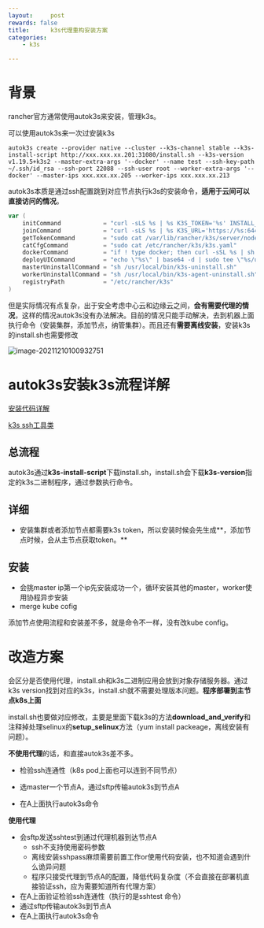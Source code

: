 ```yaml
---
layout:     post
rewards: false
title:      k3s代理重构安装方案
categories:
    - k3s

---
```


# 背景

rancher官方通常使用autok3s来安装，管理k3s。

可以使用autok3s来一次过安装k3s

```shell
autok3s create --provider native --cluster --k3s-channel stable --k3s-install-script http://xxx.xxx.xx.201:31080/install.sh --k3s-version v1.19.5+k3s2 --master-extra-args '--docker' --name test --ssh-key-path ~/.ssh/id_rsa --ssh-port 22088 --ssh-user root --worker-extra-args '--docker' --master-ips xxx.xxx.xx.205 --worker-ips xxx.xxx.xx.213
```

autok3s本质是通过ssh配置跳到对应节点执行k3s的安装命令，**适用于云间可以直接访问的情况**。

```go
var (
	initCommand            = "curl -sLS %s | %s K3S_TOKEN='%s' INSTALL_K3S_EXEC='server %s --node-external-ip %s %s' %s sh -"
	joinCommand            = "curl -sLS %s | %s K3S_URL='https://%s:6443' K3S_TOKEN='%s' INSTALL_K3S_EXEC='%s' %s sh -"
	getTokenCommand        = "sudo cat /var/lib/rancher/k3s/server/node-token"
	catCfgCommand          = "sudo cat /etc/rancher/k3s/k3s.yaml"
	dockerCommand          = "if ! type docker; then curl -sSL %s | sh - %s; fi"
	deployUICommand        = "echo \"%s\" | base64 -d | sudo tee \"%s/ui.yaml\""
	masterUninstallCommand = "sh /usr/local/bin/k3s-uninstall.sh"
	workerUninstallCommand = "sh /usr/local/bin/k3s-agent-uninstall.sh"
	registryPath           = "/etc/rancher/k3s"
)
```

但是实际情况有点复杂，出于安全考虑中心云和边缘云之间，**会有需要代理的情况**，这样的情况autok3s没有办法解决。目前的情况只能手动解决，去到机器上面执行命令（安装集群，添加节点，纳管集群）。而且还有**需要离线安装**，安装k3s的install.sh也需要修改

![image-20211210100932751](https://tva1.sinaimg.cn/large/008i3skNgy1gyeb5ocd1nj31g00mktb9.jpg)

# autok3s安装k3s流程详解

[安装代码详解](https://github.com/cnrancher/autok3s/blob/master/pkg/cluster/cluster.go)

[k3s ssh工具类](https://github.com/cnrancher/autok3s/blob/master/pkg/utils/ssh.go)

## 总流程

autok3s通过**k3s-install-script**下载install.sh，install.sh会下载**k3s-version**指定的k3s二进制程序，通过参数执行命令。

## 详细

- 安装集群或者添加节点都需要k3s token，所以安装时候会先生成**，添加节点时候，会从主节点获取token。**

## 安装

- 会挑master ip第一个ip先安装成功一个，循环安装其他的master，worker使用协程异步安装
- merge kube cofig

添加节点使用流程和安装差不多，就是命令不一样，没有改kube config。

# 改造方案

会区分是否使用代理，install.sh和k3s二进制应用会放到对象存储服务器。通过k3s version找到对应的k3s，install.sh就不需要处理版本问题。**程序部署到主节点k8s上面**



install.sh也要做对应修改，主要是里面下载k3s的方法**download_and_verify**和注释掉处理selinux的**setup_selinux**方法（yum install packeage，离线安装有问题）。



**不使用代理**的话，和直接autok3s差不多。

- 检验ssh连通性（k8s pod上面也可以连到不同节点）

- 选master一个节点A，通过sftp传输autok3s到节点A
- 在A上面执行autok3s命令

**使用代理**

- 会sftp发送sshtest到通过代理机器到达节点A
  - ssh不支持使用密码参数
  - 离线安装sshpass麻烦需要前置工作or使用代码安装，也不知道会遇到什么诡异问题
  - 程序只接受代理到节点A的配置，降低代码复杂度（不会直接在部署机直接验证ssh，应为需要知道所有代理方案）
- 在A上面验证检验ssh连通性（执行的是sshtest 命令）
- 通过sftp传输autok3s到节点A
- 在A上面执行autok3s命令
